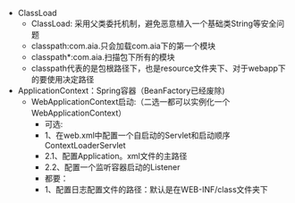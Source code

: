 * ClassLoad
    * ClassLoad: 采用父类委托机制，避免恶意植入一个基础类String等安全问题
    * classpath:com.aia.只会加载com.aia下的第一个模块
    * classpath*:com.aia.扫描包下所有的模块
    * classpath代表的是包根路径下，也是resource文件夹下、对于webapp下的要使用决定路径
* ApplicationContext：Spring容器（BeanFactory已经废除)
    * WebApplicationContext启动:（二选一都可以实例化一个WebApplicationContext）
        * 可选:
        * 1、在web.xml中配置一个自启动的Servlet和启动顺序ContextLoaderServlet
        * 2.1、配置Application。xml文件的主路径
        * 2.2、配置一个监听容器启动的Listener
        * 都要：
        * 1、配置日志配置文件的路径：默认是在WEB-INF/class文件夹下
